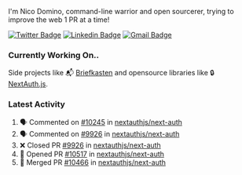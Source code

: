 
I'm Nico Domino, command-line warrior and open sourcerer, trying to improve the web 1 PR at a time!

[![Twitter Badge](https://img.shields.io/badge/-@ndom91-1ca0f1?style=flat-square&labelColor=1ca0f1&logo=twitter&logoColor=white&link=https://twitter.com/ndom91)](https://twitter.com/ndom91) [![Linkedin Badge](https://img.shields.io/badge/-ndom91-blue?style=flat-square&logo=Linkedin&logoColor=white&link=https://www.linkedin.com/in/ndom91/)](https://www.linkedin.com/in/ndom91/) [![Gmail Badge](https://img.shields.io/badge/-yo@ndo.dev-c14438?style=flat-square&logo=mail.ru&logoColor=white&link=mailto:yo@ndo.dev)](mailto:yo@ndo.dev)

### Currently Working On..

Side projects like 📬 [Briefkasten](https://briefkastenhq.com) and opensource libraries like 🔒 [NextAuth.js](https://github.com/nextauthjs/next-auth).

<!--START_SECTION_PROFILE_VIEWS:readme-info-->
<!--END_SECTION_PROFILE_VIEWS:readme-info-->

<!--START_SECTION_DAILY_COMMIT:readme-info-->
<!--END_SECTION_DAILY_COMMIT:readme-info-->

<!--START_SECTION_WEEKLY_COMMIT:readme-info-->
<!--END_SECTION_WEEKLY_COMMIT:readme-info-->

### Latest Activity

<!--START_SECTION:activity-->
1. 🗣 Commented on [#10245](https://github.com/nextauthjs/next-auth/pull/10245#issuecomment-2043676327) in [nextauthjs/next-auth](https://github.com/nextauthjs/next-auth)
2. 🗣 Commented on [#9926](https://github.com/nextauthjs/next-auth/pull/9926#issuecomment-2043674214) in [nextauthjs/next-auth](https://github.com/nextauthjs/next-auth)
3. ❌ Closed PR [#9926](https://github.com/nextauthjs/next-auth/pull/9926) in [nextauthjs/next-auth](https://github.com/nextauthjs/next-auth)
4. 💪 Opened PR [#10517](https://github.com/nextauthjs/next-auth/pull/10517) in [nextauthjs/next-auth](https://github.com/nextauthjs/next-auth)
5. 🎉 Merged PR [#10466](https://github.com/nextauthjs/next-auth/pull/10466) in [nextauthjs/next-auth](https://github.com/nextauthjs/next-auth)
<!--END_SECTION:activity-->
